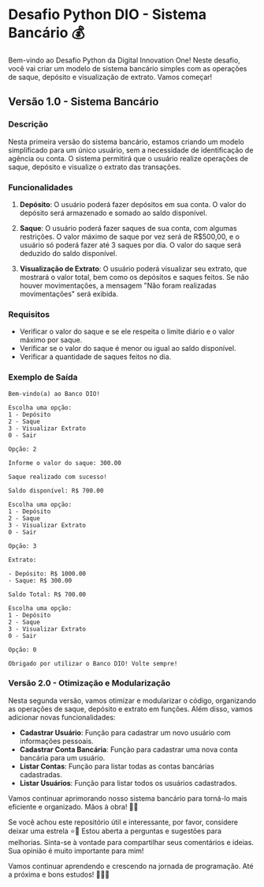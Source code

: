 # Desafio Python DIO - Sistema Bancário 💰

Bem-vindo ao Desafio Python da Digital Innovation One! Neste desafio, você vai criar um modelo de sistema bancário simples com as operações de saque, depósito e visualização de extrato. Vamos começar!

## Versão 1.0 - Sistema Bancário

### Descrição

Nesta primeira versão do sistema bancário, estamos criando um modelo simplificado para um único usuário, sem a necessidade de identificação de agência ou conta. O sistema permitirá que o usuário realize operações de saque, depósito e visualize o extrato das transações.

### Funcionalidades

1. **Depósito**: O usuário poderá fazer depósitos em sua conta. O valor do depósito será armazenado e somado ao saldo disponível.

2. **Saque**: O usuário poderá fazer saques de sua conta, com algumas restrições. O valor máximo de saque por vez será de R$500,00, e o usuário só poderá fazer até 3 saques por dia. O valor do saque será deduzido do saldo disponível.

3. **Visualização de Extrato**: O usuário poderá visualizar seu extrato, que mostrará o valor total, bem como os depósitos e saques feitos. Se não houver movimentações, a mensagem "Não foram realizadas movimentações" será exibida.

### Requisitos

- Verificar o valor do saque e se ele respeita o limite diário e o valor máximo por saque.
- Verificar se o valor do saque é menor ou igual ao saldo disponível.
- Verificar a quantidade de saques feitos no dia.

### Exemplo de Saída

```plaintext
Bem-vindo(a) ao Banco DIO!

Escolha uma opção:
1 - Depósito
2 - Saque
3 - Visualizar Extrato
0 - Sair

Opção: 2

Informe o valor do saque: 300.00

Saque realizado com sucesso!

Saldo disponível: R$ 700.00

Escolha uma opção:
1 - Depósito
2 - Saque
3 - Visualizar Extrato
0 - Sair

Opção: 3

Extrato:

- Depósito: R$ 1000.00
- Saque: R$ 300.00

Saldo Total: R$ 700.00

Escolha uma opção:
1 - Depósito
2 - Saque
3 - Visualizar Extrato
0 - Sair

Opção: 0

Obrigado por utilizar o Banco DIO! Volte sempre!

```

### Versão 2.0 - Otimização e Modularização

Nesta segunda versão, vamos otimizar e modularizar o código, organizando as operações de saque, depósito e extrato em funções. Além disso, vamos adicionar novas funcionalidades:

- **Cadastrar Usuário**: Função para cadastrar um novo usuário com informações pessoais.
- **Cadastrar Conta Bancária**: Função para cadastrar uma nova conta bancária para um usuário.
- **Listar Contas**: Função para listar todas as contas bancárias cadastradas.
- **Listar Usuários**: Função para listar todos os usuários cadastrados.

Vamos continuar aprimorando nosso sistema bancário para torná-lo mais eficiente e organizado. Mãos à obra! 🚀🌟

Se você achou este repositório útil e interessante, por favor, considere deixar uma estrela ⭐🤩 Estou aberta a perguntas e sugestões para melhorias. Sinta-se à vontade para compartilhar seus comentários e ideias. Sua opinião é muito importante para mim!

Vamos continuar aprendendo e crescendo na jornada de programação. Até a próxima e bons estudos! 🌟🚀🐍